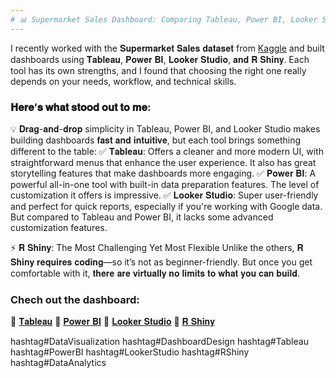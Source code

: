 ```yaml
---
# 📊 Supermarket Sales Dashboard: Comparing Tableau, Power BI, Looker Studio, & R Shiny!
---
```

I recently worked with the 𝐒𝐮𝐩𝐞𝐫𝐦𝐚𝐫𝐤𝐞𝐭 𝐒𝐚𝐥𝐞𝐬 𝐝𝐚𝐭𝐚𝐬𝐞𝐭 from [Kaggle](https://lnkd.in/e3d5BqHg) and built dashboards using 𝐓𝐚𝐛𝐥𝐞𝐚𝐮, 𝐏𝐨𝐰𝐞𝐫 𝐁𝐈, 𝐋𝐨𝐨𝐤𝐞𝐫 𝐒𝐭𝐮𝐝𝐢𝐨, 𝐚𝐧𝐝 𝐑 𝐒𝐡𝐢𝐧𝐲. Each tool has its own strengths, and I found that choosing the right one really depends on your needs, workflow, and technical skills.
### 𝐇𝐞𝐫𝐞’𝐬 𝐰𝐡𝐚𝐭 𝐬𝐭𝐨𝐨𝐝 𝐨𝐮𝐭 𝐭𝐨 𝐦𝐞:
💡 𝐃𝐫𝐚𝐠-𝐚𝐧𝐝-𝐝𝐫𝐨𝐩 simplicity in Tableau, Power BI, and Looker Studio makes building dashboards 𝐟𝐚𝐬𝐭 𝐚𝐧𝐝 𝐢𝐧𝐭𝐮𝐢𝐭𝐢𝐯𝐞, but each tool brings something different to the table:
 ✅ 𝐓𝐚𝐛𝐥𝐞𝐚𝐮: Offers a cleaner and more modern UI, with straightforward menus that enhance the user experience. It also has great storytelling features that make dashboards more engaging.
 ✅ 𝐏𝐨𝐰𝐞𝐫 𝐁𝐈: A powerful all-in-one tool with built-in data preparation features. The level of customization it offers is impressive.
 ✅ 𝐋𝐨𝐨𝐤𝐞𝐫 𝐒𝐭𝐮𝐝𝐢𝐨: Super user-friendly and perfect for quick reports, especially if you're working with Google data. But compared to Tableau and Power BI, it lacks some advanced customization features.

⚡ 𝐑 𝐒𝐡𝐢𝐧𝐲: The Most Challenging Yet Most Flexible
Unlike the others, 𝐑 𝐒𝐡𝐢𝐧𝐲 𝐫𝐞𝐪𝐮𝐢𝐫𝐞𝐬 𝐜𝐨𝐝𝐢𝐧𝐠—so it’s not as beginner-friendly. But once you get comfortable with it, 𝐭𝐡𝐞𝐫𝐞 𝐚𝐫𝐞 𝐯𝐢𝐫𝐭𝐮𝐚𝐥𝐥𝐲 𝐧𝐨 𝐥𝐢𝐦𝐢𝐭𝐬 𝐭𝐨 𝐰𝐡𝐚𝐭 𝐲𝐨𝐮 𝐜𝐚𝐧 𝐛𝐮𝐢𝐥𝐝.

### Chech out the dashboard:
 🔹 [𝐓𝐚𝐛𝐥𝐞𝐚𝐮](https://lnkd.in/eeRiryZz)
 🔹 [𝐏𝐨𝐰𝐞𝐫 𝐁𝐈](https://lnkd.in/eEyjREgt)
 🔹 [𝐋𝐨𝐨𝐤𝐞𝐫 𝐒𝐭𝐮𝐝𝐢𝐨](https://lnkd.in/eccdYMfC)
 🔹 [𝐑 𝐒𝐡𝐢𝐧𝐲](https://lnkd.in/e7z3kFw4)

hashtag#DataVisualization hashtag#DashboardDesign hashtag#Tableau hashtag#PowerBI hashtag#LookerStudio hashtag#RShiny hashtag#DataAnalytics
